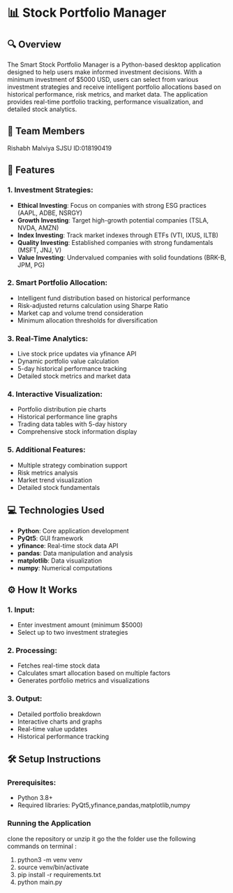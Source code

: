 
# 📊 Stock Portfolio Manager

## 🔍 Overview
The Smart Stock Portfolio Manager is a Python-based desktop application designed to help users make informed investment decisions. With a minimum investment of $5000 USD, users can select from various investment strategies and receive intelligent portfolio allocations based on historical performance, risk metrics, and market data. The application provides real-time portfolio tracking, performance visualization, and detailed stock analytics.

## 👥 Team Members

Rishabh Malviya SJSU ID:018190419


## 🚀 Features

### 1. Investment Strategies:
- **Ethical Investing**: Focus on companies with strong ESG practices (AAPL, ADBE, NSRGY)
- **Growth Investing**: Target high-growth potential companies (TSLA, NVDA, AMZN)
- **Index Investing**: Track market indexes through ETFs (VTI, IXUS, ILTB)
- **Quality Investing**: Established companies with strong fundamentals (MSFT, JNJ, V)
- **Value Investing**: Undervalued companies with solid foundations (BRK-B, JPM, PG)

### 2. Smart Portfolio Allocation:
- Intelligent fund distribution based on historical performance
- Risk-adjusted returns calculation using Sharpe Ratio
- Market cap and volume trend consideration
- Minimum allocation thresholds for diversification

### 3. Real-Time Analytics:
- Live stock price updates via yfinance API
- Dynamic portfolio value calculation
- 5-day historical performance tracking
- Detailed stock metrics and market data

### 4. Interactive Visualization:
- Portfolio distribution pie charts
- Historical performance line graphs
- Trading data tables with 5-day history
- Comprehensive stock information display

### 5. Additional Features:
- Multiple strategy combination support
- Risk metrics analysis
- Market trend visualization
- Detailed stock fundamentals

## 💻 Technologies Used
- **Python**: Core application development
- **PyQt5**: GUI framework
- **yfinance**: Real-time stock data API
- **pandas**: Data manipulation and analysis
- **matplotlib**: Data visualization
- **numpy**: Numerical computations

## ⚙️ How It Works

### 1. Input:
- Enter investment amount (minimum $5000)
- Select up to two investment strategies

### 2. Processing:
- Fetches real-time stock data
- Calculates smart allocation based on multiple factors
- Generates portfolio metrics and visualizations

### 3. Output:
- Detailed portfolio breakdown
- Interactive charts and graphs
- Real-time value updates
- Historical performance tracking

## 🛠️ Setup Instructions

### Prerequisites:
- Python 3.8+
- Required libraries:
   PyQt5,yfinance,pandas,matplotlib,numpy



### Running the Application


clone the repository or unzip it
go the the folder
use the following commands on terminal : 
1. python3 -m venv venv
2. source venv/bin/activate
3. pip install -r requirements.txt
4. python main.py

